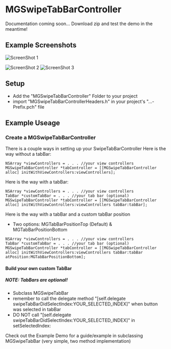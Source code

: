 # MGSwipeTabBarController
Documentation coming soon…
Download zip and test the demo in the meantime!

## Example Screenshots
![ScreenShot 1](http://farm9.staticflickr.com/8479/8278966578_c8532c456b.jpg)

![ScreenShot 2](http://farm9.staticflickr.com/8502/8277908927_bdba07fedf.jpg)
![ScreenShot 3](http://farm9.staticflickr.com/8484/8277908843_092302bb8a.jpg)

## Setup
- Add the "MGSwipeTabBarController" Folder to your project
- import "MGSwipeTabBarControllerHeaders.h" in your project's "…-Prefix.pch" file

## Example Useage

### Create a MGSwipeTabBarController
There is a couple ways in setting up your SwipeTabBarController
Here is the way without a tabBar:
```objc
NSArray *viewControllers = . . . //your view controllers
MGSwipeTabBarController *tabController = [[MGSwipeTabBarController alloc] initWithViewControllers:viewControllers]; 
```
Here is the way with a tabBar:
```objc
NSArray *viewControllers = . . . //your view controllers
TabBar *customTabBar = . . . //your tab bar (optional)
MGSwipeTabBarController *tabController = [[MGSwipeTabBarController alloc] initWithViewControllers:viewControllers tabBar:tabBar]; 
```
Here is the way with a tabBar and a custom tabBar position
- Two options: MGTabBarPositionTop (Default) & MGTabBarPositionBottom
```objc
NSArray *viewControllers = . . . //your view controllers
TabBar *customTabBar = . . . //your tab bar (optional)
MGSwipeTabBarController *tabController = [[MGSwipeTabBarController alloc] initWithViewControllers:viewControllers tabBar:tabBar atPosition:MGTabBarPositionBottom]; 
```

#### Build your own custom TabBar
##### NOTE: TabBars are optional!
- Subclass MGSwipeTabBar
- remember to call the delegate method "[self.delegate swipeTabBarDidSelectIndex:YOUR_SELECTED_INDEX]" when button was selected in tabBar
- DO NOT call "[self.delegate swipeTabBarDidSelectIndex:YOUR_SELECTED_INDEX]" in setSelectedIndex:

Check out the Example Demo for a guide/example in subclassing MGSwipeTabBar (very simple, two method implementation)
